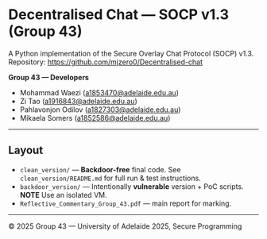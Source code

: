 # Decentralised Chat — SOCP v1.3 (Group 43)

A Python implementation of the Secure Overlay Chat Protocol (SOCP) v1.3.
Repository: https://github.com/mjzero0/Decentralised-chat

**Group 43 — Developers**
- Mohammad Waezi (a1853470@adelaide.edu.au)
- Zi Tao (a1916843@adelaide.edu.au)
- Pahlavonjon Odilov (a1827303@adelaide.edu.au)
- Mikaela Somers (a1852586@adelaide.edu.au)

---

## Layout
- `clean_version/` — **Backdoor-free** final code. See `clean_version/README.md` for full run & test instructions.  
- `backdoor_version/` — Intentionally **vulnerable** version + PoC scripts. **NOTE** Use an isolated VM.  
- `Reflective_Commentary_Group_43.pdf` — main report for marking.

---

© 2025 Group 43 — University of Adelaide 2025, Secure Programming

